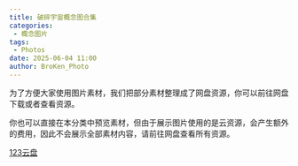 ```yaml
---
title: 破碎宇宙概念图合集
categories:
 - 概念图片
tags:
 - Photos
date: 2025-06-04 11:00
author: BroKen_Photo
---
```


为了方便大家使用图片素材，我们把部分素材整理成了网盘资源，你可以前往网盘下载或者查看资源。

你也可以直接在本分类中预览素材，但由于展示图片使用的是云资源，会产生额外的费用，因此不会展示全部素材内容，请前往网盘查看所有资源。

[123云盘](https://www.123865.com/s/zdCXjv-fAzK3)